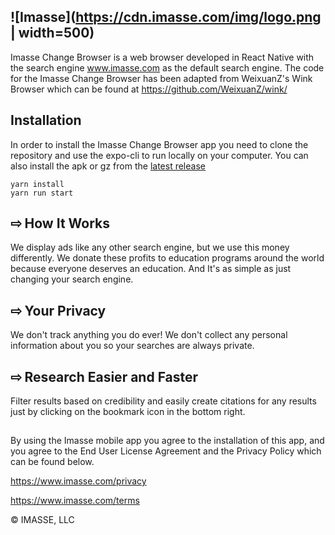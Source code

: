 ![Imasse](https://cdn.imasse.com/img/logo.png | width=500)
---

Imasse Change Browser is a web browser developed in React Native with the search engine www.imasse.com as the default search engine. The code for the Imasse Change Browser has been adapted from WeixuanZ's Wink Browser which can be found at https://github.com/WeixuanZ/wink/

## Installation

In order to install the Imasse Change Browser app you need to clone the repository and use the expo-cli to run locally on your computer. You can also install the apk or gz from the [latest release](https://github.com/imasse-dev/imasse-change-browser/releases/latest)

```
yarn install
yarn run start
```
## ⇨ How It Works

We display ads like any other search engine, but we use this money differently. We donate these profits to education programs around the world because everyone deserves an education. And It's as simple as just changing your search engine.

## ⇨ Your Privacy

We don't track anything you do ever! We don't collect any personal information about you so your searches are always private.

## ⇨ Research Easier and Faster
Filter results based on credibility and easily create citations for any results just by clicking on the bookmark icon in the bottom right.

##
By using the Imasse mobile app you agree to the installation of this app, and you agree to the End User License Agreement and the Privacy Policy which can be found below.

https://www.imasse.com/privacy

https://www.imasse.com/terms

© IMASSE, LLC
